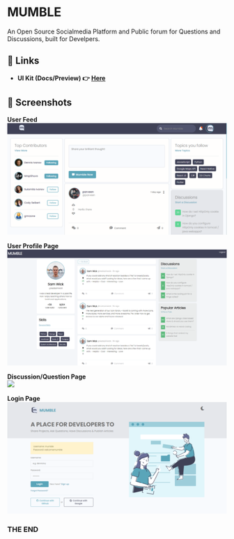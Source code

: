 # MUMBLE
An Open Source Socialmedia Platform and Public forum for Questions and Discussions, built for Develpers.

## 🔗 Links
- **UI Kit (Docs/Preview) 👉 [Here](http://mumble-lp.s3-website-us-west-2.amazonaws.com/)**

## 📸 Screenshots
**User Feed** <br/>
<img src="./images/home-page.PNG" width=600 />

**User Profile Page**<br/>
<img src="./images/profile-page.PNG" width=600 />

**Discussion/Question Page**<br/>
<img src="./images/discussion-page.PNG" width=600 />

**Login Page**<br/>
<img src="./images/login-page.PNG" width=600 />


### THE END

